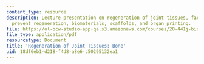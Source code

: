 ```yaml
---
content_type: resource
description: Lecture presentation on regeneration of joint tissues, factors that can
  prevent regeneration, biomaterials, scaffolds, and organ printing.
file: https://ol-ocw-studio-app-qa.s3.amazonaws.com/courses/20-441j-biomaterials-tissue-interactions-fall-2009/18df6eb1d218f4d8a8e6c50295132ea1_MIT20_441JF09_lec22_ms.pdf
file_type: application/pdf
resourcetype: Document
title: 'Regeneration of Joint Tissues: Bone'
uid: 18df6eb1-d218-f4d8-a8e6-c50295132ea1
---
```

